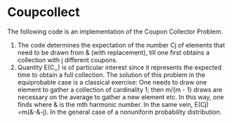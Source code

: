 # Coupcollect
The following code is an implementation of the Coupon Collector Problem.
1. The code determines the expectation of the number Cj of elements that need to
   be drawn from & (with replacement), till one first obtains a collection
   with j different coupons. 
2. Quantity E(C,,) is of particular interest since it represents the expected time to obtain a full collection. The solution of this problem in the equiprobable        case is a
    classical exercise: One needs to draw one element to gather a collection of cardinality
    1; then m/(m - 1) draws are necessary on the average to gather a new element etc.
    In this way, one finds where & is the mth harmonic number. In the same vein, E(Cj) =m(&-&-j).
    In the general case of a nonuniform probability distribution.
